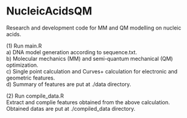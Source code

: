 # NucleicAcidsQM
Research and development code for MM and QM modelling on nucleic acids.

(1) Run main.R  
a) DNA model generation according to sequence.txt.  
b) Molecular mechanics (MM) and semi-quantum mechanical (QM) optimization.  
c) Single point calculation and Curves+ calculation for electronic and geometric features.  
d) Summary of features are put at ./data directory.  

(2) Run compile_data.R  
Extract and complie features obtained from the above calculation.  
Obtained datas are put at ./compiled_data directory.

